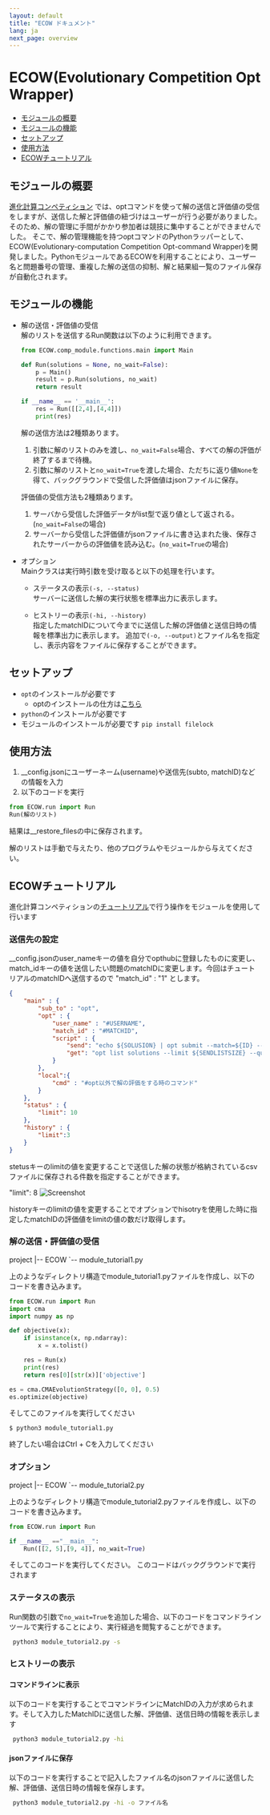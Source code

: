```yaml
---
layout: default
title: "ECOW ドキュメント"
lang: ja
next_page: overview
---
```


# ECOW(Evolutionary Competition Opt Wrapper)

- [モジュールの概要](#モジュールの概要)
- [モジュールの機能](#モジュールの機能)
- [セットアップ](#セットアップ)
- [使用方法](#使用方法)
- [ECOWチュートリアル](#ECOWチュートリアル)

## モジュールの概要
[進化計算コンペティション](https://ec-comp.jpnsec.org/ja) では、optコマンドを使って解の送信と評価値の受信をしますが、送信した解と評価値の紐づけはユーザーが行う必要がありました。そのため、解の管理に手間がかかり参加者は競技に集中することができませんでした。
そこで、解の管理機能を持つoptコマンドのPythonラッパーとして、ECOW(Evolutionary-computation Competition Opt-command Wrapper)を開発しました。PythonモジュールであるECOWを利用することにより、ユーザー名と問題番号の管理、重複した解の送信の抑制、解と結果組一覧のファイル保存が自動化されます。

## モジュールの機能
- 解の送信・評価値の受信<br>
    解のリストを送信するRun関数は以下のように利用できます。<br>
    ```python
    from ECOW.comp_module.functions.main import Main

    def Run(solutions = None, no_wait=False):
        p = Main()
        result = p.Run(solutions, no_wait)
        return result

    if __name__ == '__main__':
        res = Run([[2,4],[4,4]])
        print(res)
    ```

    解の送信方法は2種類あります。<br>
    1. 引数に解のリストのみを渡し、`no_wait=False`場合、すべての解の評価が終了するまで待機。
    2. 引数に解のリストと`no_wait=True`を渡した場合、ただちに返り値`None`を得て、バックグラウンドで受信した評価値はjsonファイルに保存。

    評価値の受信方法も2種類あります。<br>
    1. サーバから受信した評価データがlist型で返り値として返される。(`no_wait=False`の場合)
    2. サーバーから受信した評価値がjsonファイルに書き込まれた後、保存されたサーバーからの評価値を読み込む。(`no_wait=True`の場合)

- オプション<br>
    Mainクラスは実行時引数を受け取ると以下の処理を行います。
    - ステータスの表示`(-s, --status)`<br>
        サーバーに送信した解の実行状態を標準出力に表示します。

    - ヒストリーの表示`(-hi, --history)`<br>
        指定したmatchIDについて今までに送信した解の評価値と送信日時の情報を標準出力に表示します。
        追加で`(-o, --output)`とファイル名を指定し、表示内容をファイルに保存することができます。

## セットアップ
- `opt`のインストールが必要です
    - optのインストールの仕方は[こちら](https://ec-comp.jpnsec.org/ja/competitions/tutorial)
- `python`のインストールが必要です
- モジュールのインストールが必要です
    `pip install filelock`

## 使用方法
1. __config.jsonにユーザーネーム(username)や送信先(subto, matchID)などの情報を入力
2. 以下のコードを実行

```python
from ECOW.run import Run
Run(解のリスト)
```

結果は__restore_filesの中に保存されます。

解のリストは手動で与えたり、他のプログラムやモジュールから与えてください。

## ECOWチュートリアル
進化計算コンペティションの[チュートリアル](https://ec-comp.jpnsec.org/ja/competitions/tutorial)で行う操作をモジュールを使用して行います
### 送信先の設定
__config.jsonのuser_nameキーの値を自分でopthubに登録したものに変更し、match_idキーの値を送信したい問題のmatchIDに変更します。今回はチュートリアルのmatchIDへ送信するので "match_id" : "1" とします。<br>
```json:__config.json
{
    "main" : {
        "sub_to" : "opt",
        "opt" : {
            "user_name" : "#USERNAME",
            "match_id" : "#MATCHID",
            "script" : {
                "send": "echo ${SOLUSION} | opt submit --match=${ID} --no-wait",
                "get": "opt list solutions --limit ${SENDLISTSIZE} --query \"_and: [{match_id: {_eq: ${ID}}}, {owner: {name: {_eq: ${USERNAME}}}}]\""
            }
        },
        "local":{
            "cmd" : "#opt以外で解の評価をする時のコマンド"
        }
    },
    "status" : {
        "limit": 10
    },
    "history" : {
        "limit":3
    }
}
```



stetusキーのlimitの値を変更することで送信した解の状態が格納されているcsvファイルに保存される件数を指定することができます。

"limit": 8
![Screenshot](../images/status_img.png)

historyキーのlimitの値を変更することでオプションでhisotryを使用した時に指定したmatchIDの評価値をlimitの値の数だけ取得します。

### 解の送信・評価値の受信
project
|-- ECOW
`-- module_tutorial1.py

上のようなディレクトリ構造でmodule_tutorial1.pyファイルを作成し、以下のコードを書き込みます。
```python
from ECOW.run import Run
import cma
import numpy as np

def objective(x):
    if isinstance(x, np.ndarray):
        x = x.tolist()

    res = Run(x)
    print(res)
    return res[0][str(x)]['objective']

es = cma.CMAEvolutionStrategy([0, 0], 0.5)
es.optimize(objective)

```

そしてこのファイルを実行してください
```shell
$ python3 module_tutorial1.py
```

終了したい場合はCtrl + Cを入力してください

### オプション
project
|-- ECOW
`-- module_tutorial2.py

上のようなディレクトリ構造でmodule_tutorial2.pyファイルを作成し、以下のコードを書き込みます。
```python
from ECOW.run import Run

if __name__ =="__main__":
    Run([[2, 5],[9, 4]], no_wait=True)
```

そしてこのコードを実行してください。
このコードはバックグラウンドで実行されます

### ステータスの表示
Run関数の引数で`no_wait=True`を追加した場合、以下のコードをコマンドラインツールで実行することにより、実行経過を閲覧することができます。
```sh
 python3 module_tutorial2.py -s
```

### ヒストリーの表示
#### コマンドラインに表示
以下のコードを実行することでコマンドラインにMatchIDの入力が求められます。そして入力したMatchIDに送信した解、評価値、送信日時の情報を表示します
```sh
 python3 module_tutorial2.py -hi 
```

#### jsonファイルに保存
以下のコードを実行することで記入したファイル名のjsonファイルに送信した解、評価値、送信日時の情報を保存します。

```sh
 python3 module_tutorial2.py -hi -o ファイル名
```
